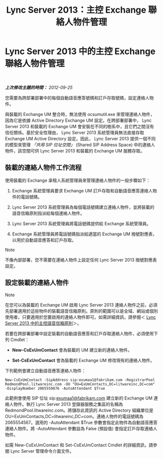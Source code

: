 ﻿---
title: Lync Server 2013：主控 Exchange 聯絡人物件管理
TOCTitle: 主控 Exchange 聯絡人物件管理
ms:assetid: eead9d76-bc4f-4c1c-9779-683cb7a88410
ms:mtpsurl: https://technet.microsoft.com/zh-tw/library/Gg412978(v=OCS.15)
ms:contentKeyID: 49292740
ms.date: 08/24/2015
mtps_version: v=OCS.15
ms.translationtype: HT
---

# Lync Server 2013 中的主控 Exchange 聯絡人物件管理

 

_**上次修改主題的時間：** 2012-09-25_

您需要為跨部署部署中的每個自動語音應答號碼和訂戶存取號碼，設定連絡人物件。

與裝載的 Exchange UM 整合時，無法使用 ocsumutil.exe 來管理連絡人物件，因為它是依據 Active Directory Exchange UM 設定。在跨部署部署中， Lync Server 2013 和裝載的 Exchange UM 會安裝在不同的樹系中，且它們之間沒有信任關係。基於安全性理由， Lync Server 2013 系統管理員無法直接存取 Exchange UM Active Directory 設定。因此， Lync Server 2013 提供一個不同的模型來管理 *「共用 SIP 位址空間」* (Shared SIP Address Space) 中的連絡人物件，該空間可供 Lync Server 2013 和裝載的 Exchange UM 服務存取。

## 裝載的連絡人物件工作流程

使用裝載的 Exchange 承租人系統管理員來管理連絡人物件的一般步驟如下：

1.  Exchange 系統管理員要求 Exchange UM 訂戶存取和自動語音應答連絡人物件的電話號碼。

2.  Lync Server 2013 系統管理員為每個電話號碼建立連絡人物件，並將裝載的語音信箱原則指派給每個連絡人物件。

3.  Lync Server 2013 系統管理員將電話號碼提供給 Exchange 系統管理員。

4.  Exchange 系統管理員將電話號碼指派給適當的 Exchange UM 撥號對應表，以用於自動語音應答和訂戶存取。

> [!NOTE]  
> 不像內部部署，您不需要在連絡人物件上設定任何 Lync Server 2013 撥號對應表設定。



## 設定裝載的連絡人物件

> [!NOTE]  
> 在您可以為裝載的 Exchange UM 啟用 Lync Server 2013 連絡人物件之前，必須先部署適用於這些物件的裝載語音信箱原則。原則的範圍可以是全域、網站或個別使用者，只要適用於您要啟用的連絡人物件即可。如需詳細資訊，請參閱＜ <a href="lync-server-2013-hosted-voice-mail-policies.md">Lync Server 2013 中的主控語音信箱原則</a>＞。



若要在跨部署部署中設定裝載的自動語音應答和訂戶存取連絡人物件，必須使用下列 Cmdlet：

  - **New-CsExUmContact** 會為裝載的 UM 建立新的連絡人物件。

  - **Set-CsExUmContact** 會為裝載的 Exchange UM 修改現有的連絡人物件。

下列範例會建立自動語音應答連絡人物件：

    New-CsExUmContact -SipAddress sip:exumaa1@fabrikam.com -RegistrarPool RedmondPool.litwareinc.com -OU "OU=ExUmContacts,DC=litwareinc,DC=com" -DisplayNumber 2065559876 -AutoAttendant $True

此範例會使用 SIP 位址 sip:exumaa1@fabrikam.com 建立新的 Exchange UM 連絡人物件。執行 Lync Server 2013 登錄器服務之集區的名稱為 RedmondPool.litwareinc.com。將儲存此資訊的 Active Directory 組織單位是 OU=ExUmContacts,DC=litwareinc,DC=com。連絡人物件的電話號碼為 2065554567。選用的 -AutoAttendant $True 參數會指定此物件為自動語音應答連絡人物件。將 -AutoAttendant 參數設為 False (預設值) 會指定訂戶存取連絡人物件。

如需 New-CsExUmContact 和 Set-CsExUmContact Cmdlet 的詳細資訊，請參閱 Lync Server 管理命令介面文件。

